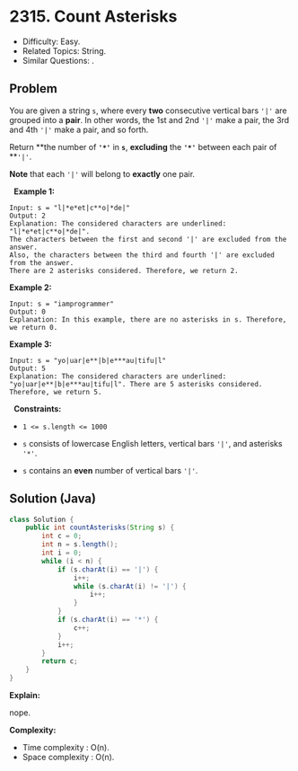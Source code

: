 # 2315. Count Asterisks

- Difficulty: Easy.
- Related Topics: String.
- Similar Questions: .

## Problem

You are given a string ```s```, where every **two** consecutive vertical bars ```'|'``` are grouped into a **pair**. In other words, the 1st and 2nd ```'|'``` make a pair, the 3rd and 4th ```'|'``` make a pair, and so forth.

Return **the number of **```'*'```** in **```s```**, **excluding** the **```'*'```** between each pair of **```'|'```.

**Note** that each ```'|'``` will belong to **exactly** one pair.

 
**Example 1:**

```
Input: s = "l|*e*et|c**o|*de|"
Output: 2
Explanation: The considered characters are underlined: "l|*e*et|c**o|*de|".
The characters between the first and second '|' are excluded from the answer.
Also, the characters between the third and fourth '|' are excluded from the answer.
There are 2 asterisks considered. Therefore, we return 2.
```

**Example 2:**

```
Input: s = "iamprogrammer"
Output: 0
Explanation: In this example, there are no asterisks in s. Therefore, we return 0.
```

**Example 3:**

```
Input: s = "yo|uar|e**|b|e***au|tifu|l"
Output: 5
Explanation: The considered characters are underlined: "yo|uar|e**|b|e***au|tifu|l". There are 5 asterisks considered. Therefore, we return 5.
```

 
**Constraints:**


	
- ```1 <= s.length <= 1000```
	
- ```s``` consists of lowercase English letters, vertical bars ```'|'```, and asterisks ```'*'```.
	
- ```s``` contains an **even** number of vertical bars ```'|'```.



## Solution (Java)

```java
class Solution {
    public int countAsterisks(String s) {
        int c = 0;
        int n = s.length();
        int i = 0;
        while (i < n) {
            if (s.charAt(i) == '|') {
                i++;
                while (s.charAt(i) != '|') {
                    i++;
                }
            }
            if (s.charAt(i) == '*') {
                c++;
            }
            i++;
        }
        return c;
    }
}
```

**Explain:**

nope.

**Complexity:**

* Time complexity : O(n).
* Space complexity : O(n).
